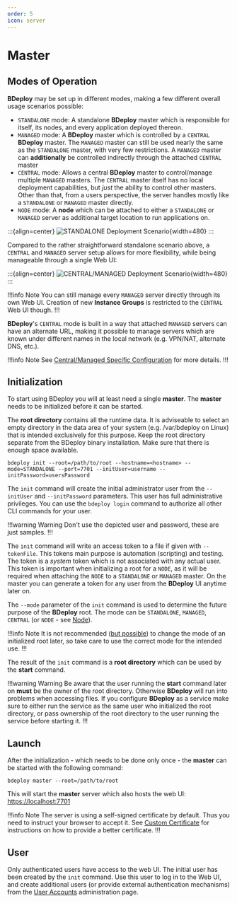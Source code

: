 ```yaml
---
order: 5
icon: server
---
```


# Master

## Modes of Operation

**BDeploy** may be set up in different modes, making a few different overall usage scenarios possible:

- `STANDALONE` mode: A standalone **BDeploy** master which is responsible for itself, its nodes, and every application deployed thereon.
- `MANAGED` mode: A **BDeploy** master which is controlled by a `CENTRAL` **BDeploy** master. The `MANAGED` master can still be used nearly the same as the `STANDALONE` master, with very few restrictions. A `MANAGED` master can **additionally** be controlled indirectly through the attached `CENTRAL` master
- `CENTRAL` mode: Allows a central **BDeploy** master to control/manage multiple `MANAGED` masters. The `CENTRAL` master itself has no local deployment capabilities, but _just_ the ability to control other masters. Other than that, from a users perspective, the server handles mostly like a `STANDALONE` or `MANAGED` master directly.
- `NODE` mode: A **node** which can be attached to either a `STANDALONE` or `MANAGED` server as additional target location to run applications on.

:::{align=center}
![STANDALONE Deployment Scenario](/images/Scenario_Standalone.svg){width=480}
:::

Compared to the rather straightforward standalone scenario above, a `CENTRAL` and `MANAGED` server setup allows for more flexibility, while being manageable through a single Web UI:

:::{align=center}
![CENTRAL/MANAGED Deployment Scenario](/images/Scenario_Central_Managed.svg){width=480}
:::

!!!info Note
You can still manage every `MANAGED` server directly through its own Web UI. Creation of new **Instance Groups** is restricted to the `CENTRAL` Web UI though.
!!!

**BDeploy**'s `CENTRAL` mode is built in a way that attached `MANAGED` servers can have an alternate URL, making it possible to manage servers which are known under different names in the local network (e.g. VPN/NAT, alternate DNS, etc.).

!!!info Note
See [Central/Managed Specific Configuration](/user/central/#centralmanaged-specific-configuration) for more details.
!!!

## Initialization

To start using BDeploy you will at least need a single **master**. The **master** needs to be initialized before it can be started.

The **root directory** contains all the runtime data. It is adviseable to select an empty directory in the data area of your system (e.g. /var/bdeploy on Linux) that is intended exclusively for this purpose. Keep the root directory separate from the BDeploy binary installation. Make sure that there is enough space available.

```
bdeploy init --root=/path/to/root --hostname=<hostname> --mode=STANDALONE --port=7701 --initUser=username --initPassword=usersPassword
```

The `init` command will create the initial administrator user from the `--initUser` and `--initPassword` parameters. This user has full administrative privileges. You can use the `bdeploy login` command to authorize all other CLI commands for your user.

!!!warning Warning
Don't use the depicted user and password, these are just samples.
!!!

The `init` command will write an access token to a file if given with `--tokenFile`. This tokens main purpose is automation (scripting) and testing. The token is a _system_ token which is not associated with any actual user. This token is important when initializing a root for a `NODE`, as it will be required when attaching the `NODE` to a `STANDALONE` or `MANAGED` master. On the master you can generate a token for any user from the **BDeploy** UI anytime later on.

The `--mode` parameter of the `init` command is used to determine the future purpose of the **BDeploy** root. The mode can be `STANDALONE`, `MANAGED`, `CENTRAL` (or `NODE` - see [Node](/setup/node/#nodes)).

!!!info Note
It is not recommended ([but possible](/user/central/#migrating-between-modes)) to change the mode of an initialized root later, so take care to use the correct mode for the intended use.
!!!

The result of the `init` command is a **root directory** which can be used by the **start** command.

!!!warning Warning
Be aware that the user running the **start** command later on **must** be the owner of the root directory. Otherwise **BDeploy** will run into problems when accessing files. If you configure **BDeploy** as a service make sure to either run the service as the same user who initialized the root directory, or pass ownership of the root directory to the user running the service before starting it.
!!!

## Launch

After the initialization - which needs to be done only once - the **master** can be started with the following command:

```
bdeploy master --root=/path/to/root
```

This will start the **master** server which also hosts the web UI: [https://localhost:7701](https://localhost:7701)

!!!info Note
The server is using a self-signed certificate by default. Thus you need to instruct your browser to accept it. See [Custom Certificate](/setup/certificate/#custom-certificate) for instructions on how to provide a better certificate.
!!!

## User

Only authenticated users have access to the web UI. The initial user has been created by the `init` command. Use this user to log in to the Web UI, and create additional users (or provide external authentication mechanisms) from the [User Accounts](/experts/system/#user-accounts) administration page.
